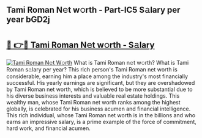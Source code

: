## Tami Roman N𝚎t w𝚘rth - Part-IC5 S𝚊lary per year bGD2j

# <h2><a href="http://gc4e59.nevu.top/?p=Tami+Roman">🔗 👉🔴 Tami Roman N𝚎t w𝚘rth - S𝚊lary</a></h2>

[![Tami Roman N𝚎t W𝚘rth](https://i.imgur.com/Oavwk0R.jpeg)](http://gc4e59.nevu.top/?p=Tami+Roman)
What is Tami Roman n𝚎t w𝚘rth? What is Tami Roman s𝚊lary per year?
This rich person's Tami Roman net worth is considerable, earning him a place among the industry's most financially successful. His yearly earnings are significant, but they are overshadowed by Tami Roman net worth, which is believed to be more substantial due to his diverse business interests and valuable real estate holdings. This wealthy man, whose Tami Roman net worth ranks among the highest globally, is celebrated for his business acumen and financial intelligence. This rich individual, whose Tami Roman net worth is in the billions and who earns an impressive salary, is a prime example of the force of commitment, hard work, and financial acumen.
